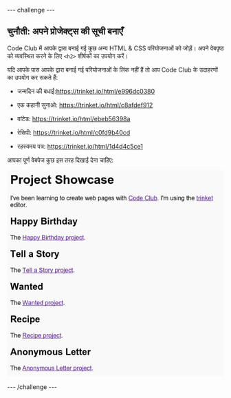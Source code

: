 \--- challenge \---

## चुनौती: अपने प्रोजेक्ट्स की सूची बनाएँ

Code Club में आपके द्वारा बनाई गई कुछ अन्य HTML & CSS परियोजनाओं को जोड़ें। अपने वेबपृष्ठ को व्यवस्थित करने के लिए `<h2>` शीर्षकों का उपयोग करें।

यदि आपके पास आपके द्वारा बनाई गई परियोजनाओं के लिंक नहीं हैं तो आप Code Club के उदाहरणों का उपयोग कर सकते हैं:

+ जन्मदिन की बधाई:<https://trinket.io/html/e996dc0380>

+ एक कहानी सुनाओ: <https://trinket.io/html/c8afdef912>

+ वांटेड: <https://trinket.io/html/ebeb56398a>

+ रेसिपी: <https://trinket.io/html/c0fd9b40cd>

+ रहस्यमय पत्र: <https://trinket.io/html/1d4d4c5ce1>

आपका पूर्ण वेबपेज कुछ इस तरह दिखाई देना चाहिए:

![screenshot](images/showcase-h2-projects.png)

\--- /challenge \---